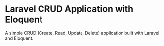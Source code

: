 # Laravel CRUD Application with Eloquent

A simple CRUD (Create, Read, Update, Delete) application built with Laravel and Eloquent.
